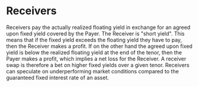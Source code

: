 # Receivers

Receivers pay the actually realized floating yield in exchange for an agreed
upon fixed yield covered by the Payer. The Receiver is "short yield". This means
that if the fixed yield exceeds the floating yield they have to pay, then the
Receiver makes a profit. If on the other hand the agreed upon fixed yield is
below the realized floating yield at the end of the tenor, then the Payer makes
a profit, which implies a net loss for the Receiver. A receiver swap is
therefore a bet on higher fixed yields over a given tenor. Receivers can
speculate on underperforming market conditions compared to the guaranteed fixed
interest rate of an asset.
